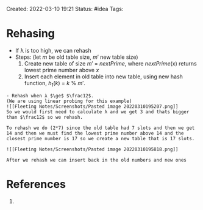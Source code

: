 Created: 2022-03-10 19:21
Status: #idea
Tags:
# Rehasing
- If λ is too high, we can rehash
- Steps: (let $m$ be old table size, $m'$ new table size)
	1. Create new table of size $m'$ = $nextPrime$, where $nextPrime$(x) returns lowest prime number above $x$
	2. Insert each element in old table into new table, using new hash function, $h_1$($k$) = $k$ % $m'$.

```ad-example
- Rehash when λ $\ge$ $\frac12$.
(We are using linear probing for this example)
![[Fleeting Notes/Screenshots/Pasted image 20220310195207.png]]
So we would first need to calculate λ and we get 3 and thats bigger than $\frac12$ so we rehash.

To rehash we do (2*7) since the old table had 7 slots and then we get 14 and then we must find the lowest prime number above 14 and the closest prime number is 17 so we create a new table that is 17 slots.

![[Fleeting Notes/Screenshots/Pasted image 20220310195818.png]]

After we rehash we can insert back in the old numbers and new ones

```

# References
1.
